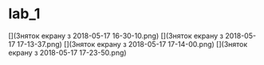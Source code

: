 # lab_1
[](Зняток екрану з 2018-05-17 16-30-10.png)
[](Зняток екрану з 2018-05-17 17-13-37.png)
[](Зняток екрану з 2018-05-17 17-14-00.png)
[](Зняток екрану з 2018-05-17 17-23-50.png)
